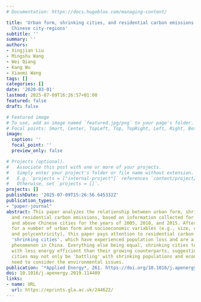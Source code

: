 ```yaml
---
# Documentation: https://docs.hugoblox.com/managing-content/

title: 'Urban form, shrinking cities, and residential carbon emissions: evidence from
  Chinese city-regions'
subtitle: ''
summary: ''
authors:
- Xingjian Liu
- Mingshu Wang
- Wei Qiang
- Kang Wu
- Xiaomi Wang
tags: []
categories: []
date: '2020-03-01'
lastmod: 2025-07-09T16:26:57+01:00
featured: false
draft: false

# Featured image
# To use, add an image named `featured.jpg/png` to your page's folder.
# Focal points: Smart, Center, TopLeft, Top, TopRight, Left, Right, BottomLeft, Bottom, BottomRight.
image:
  caption: ''
  focal_point: ''
  preview_only: false

# Projects (optional).
#   Associate this post with one or more of your projects.
#   Simply enter your project's folder or file name without extension.
#   E.g. `projects = ["internal-project"]` references `content/project/deep-learning/index.md`.
#   Otherwise, set `projects = []`.
projects: []
publishDate: '2025-07-09T15:26:56.645332Z'
publication_types:
- "paper-journal"
abstract: This paper analyzes the relationship between urban form, shrinking cities,
  and residential carbon emissions, based on information collected for prefectural-level
  and above Chinese cities for the years of 2005, 2010, and 2015. After controlling
  for a number of urban form and socioeconomic variables (e.g., size, compactness,
  and polycentricity), this paper pays attention to residential carbon emissions in
  'shrinking cities', which have experienced population loss and are a recent urban
  phenomenon in China. Everything else being equal, shrinking cities tend to be associated
  with less energy efficient than their growing counterparts, suggesting that these
  cities may not only be 'battling' with shrinking populations and economies but also
  need to consider the environmental issues.
publication: '*Applied Energy*, 261. https://doi.org/10.1016/j.apenergy.2019.114409'
doi: 10.1016/j.apenergy.2019.114409
links:
- name: URL
  url: https://eprints.gla.ac.uk/244622/
---
```

